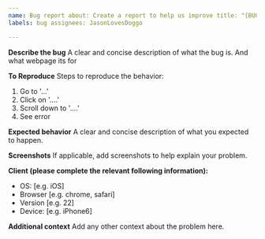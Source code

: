 ```yaml
---
name: Bug report about: Create a report to help us improve title: "[BUG]"
labels: bug assignees: JasonLovesDoggo

---
```


**Describe the bug**
A clear and concise description of what the bug is.
And what webpage its for

**To Reproduce**
Steps to reproduce the behavior:
1. Go to '...'
2. Click on '....'
3. Scroll down to '....'
4. See error

**Expected behavior**
A clear and concise description of what you expected to happen.

**Screenshots**
If applicable, add screenshots to help explain your problem.

**Client (please complete the relevant following information):**
 - OS: [e.g. iOS]
 - Browser [e.g. chrome, safari]
 - Version [e.g. 22]
 - Device: [e.g. iPhone6]

**Additional context**
Add any other context about the problem here.
